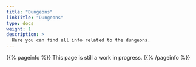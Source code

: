 ```yaml
---
title: "Dungeons"
linkTitle: "Dungeons"
type: docs
weight: 1
description: >
  Here you can find all info related to the dungeons.
---
```


{{% pageinfo %}}
This page is still a work in progress.
{{% /pageinfo %}}